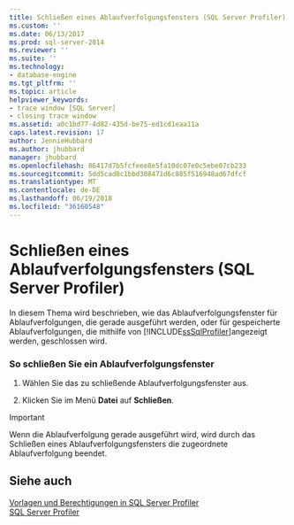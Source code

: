 ```yaml
---
title: Schließen eines Ablaufverfolgungsfensters (SQL Server Profiler) | Microsoft Docs
ms.custom: ''
ms.date: 06/13/2017
ms.prod: sql-server-2014
ms.reviewer: ''
ms.suite: ''
ms.technology:
- database-engine
ms.tgt_pltfrm: ''
ms.topic: article
helpviewer_keywords:
- trace window [SQL Server]
- closing trace window
ms.assetid: a0c1bd77-4d82-435d-be75-ed1cd1eaa11a
caps.latest.revision: 17
author: JennieHubbard
ms.author: jhubbard
manager: jhubbard
ms.openlocfilehash: 86417d7b5fcfeee8e5fa10dc07e0c5ebe07cb233
ms.sourcegitcommit: 5dd5cad0c1bbd308471d6c885f516948ad67dfcf
ms.translationtype: MT
ms.contentlocale: de-DE
ms.lasthandoff: 06/19/2018
ms.locfileid: "36160548"
---
```

# <a name="close-a-trace-window-sql-server-profiler"></a>Schließen eines Ablaufverfolgungsfensters (SQL Server Profiler)
  In diesem Thema wird beschrieben, wie das Ablaufverfolgungsfenster für Ablaufverfolgungen, die gerade ausgeführt werden, oder für gespeicherte Ablaufverfolgungen, die mithilfe von [!INCLUDE[ssSqlProfiler](../../includes/sssqlprofiler-md.md)]angezeigt werden, geschlossen wird.  
  
### <a name="to-close-a-trace-window"></a>So schließen Sie ein Ablaufverfolgungsfenster  
  
1.  Wählen Sie das zu schließende Ablaufverfolgungsfenster aus.  
  
2.  Klicken Sie im Menü **Datei** auf **Schließen**.  
  
> [!IMPORTANT]  
>  Wenn die Ablaufverfolgung gerade ausgeführt wird, wird durch das Schließen eines Ablaufverfolgungsfensters die zugeordnete Ablaufverfolgung beendet.  
  
## <a name="see-also"></a>Siehe auch  
 [Vorlagen und Berechtigungen in SQL Server Profiler](sql-server-profiler-templates-and-permissions.md)   
 [SQL Server Profiler](sql-server-profiler.md)  
  
  